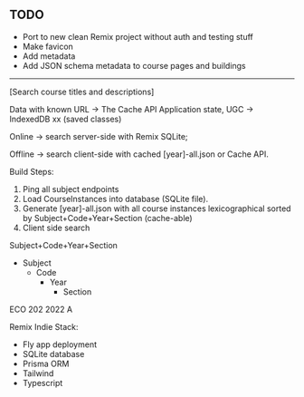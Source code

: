 ## TODO

- Port to new clean Remix project without auth and testing stuff
- Make favicon
- Add metadata
- Add JSON schema metadata to course pages and buildings

---

[Search course titles and descriptions]

Data with known URL -> The Cache API
Application state, UGC -> IndexedDB xx (saved classes)

Online -> search server-side with Remix SQLite;

Offline -> search client-side with cached [year]-all.json or Cache API.

Build Steps:

1. Ping all subject endpoints
2. Load CourseInstances into database (SQLite file).
3. Generate [year]-all.json with all course instances lexicographical sorted by Subject+Code+Year+Section (cache-able)
4. Client side search

Subject+Code+Year+Section

- Subject
  - Code
    - Year
      - Section

ECO 202 2022 A

Remix Indie Stack:

- Fly app deployment
- SQLite database
- Prisma ORM
- Tailwind
- Typescript
